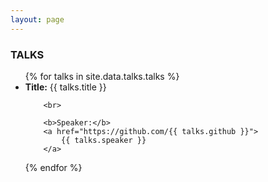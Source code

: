 ```yaml
---
layout: page
---
```


<h3>TALKS</h3>

<ul>
{% for talks in site.data.talks.talks %}
  <li>
        <b>Title:</b> 
        {{ talks.title }}

        <br>

        <b>Speaker:</b> 
        <a href="https://github.com/{{ talks.github }}">
            {{ talks.speaker }}
        </a>

  </li>
{% endfor %}
</ul>